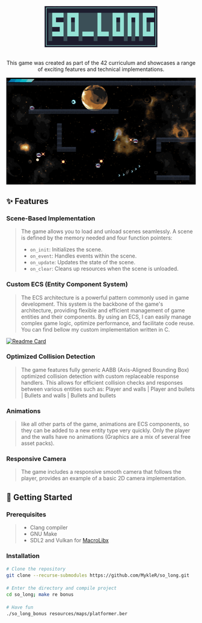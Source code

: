 <div align="center">

<img src="https://github.com/MykleR/so_long/blob/main/so_long.png" width="300" />

##

This game was created as part of the 42 curriculum and showcases a range of exciting features and technical implementations.

<img src="https://github.com/MykleR/so_long/blob/main/resources/Screenshot%20from%202025-04-04%2018-13-12.png" width="800" />

</div>

## ✨ Features

### Scene-Based Implementation
> The game allows you to load and unload scenes seamlessly. A scene is defined by the memory needed and four function pointers:
> - `on_init`: Initializes the scene.
> - `on_event`: Handles events within the scene.
> - `on_update`: Updates the state of the scene.
> - `on_clear`: Cleans up resources when the scene is unloaded.

### Custom ECS (Entity Component System)

> The ECS architecture is a powerful pattern commonly used in game development. This system is the backbone of the game's architecture, providing flexible and efficient management of game entities and their components. By using an ECS, I can easily manage complex game logic, optimize performance, and facilitate code reuse. You can find bellow my custom implementation written in C.

[![Readme Card](https://github-readme-stats.vercel.app/api/pin/?username=MykleR&repo=42-ecs&theme=nord)](https://github.com/MykleR/42-ecs)

### Optimized Collision Detection
> The game features fully generic AABB (Axis-Aligned Bounding Box) optimized collision detection with custom replaceable response handlers. This allows for efficient collision checks and responses between various entities such as: Player and walls | Player and bullets | Bullets and walls | Bullets and bullets

### Animations
> like all other parts of the game, animations are ECS components, so they can be added to a new entity type very quickly. Only the player and the walls have no animations (Graphics are a mix of several free asset packs).

### Responsive Camera
> The game includes a responsive smooth camera that follows the player, provides an example of a basic 2D camera implementation.

## 🚀 Getting Started

### Prerequisites

> - Clang compiler
> - GNU Make
> - SDL2 and Vulkan for [MacroLibx](https://github.com/seekrs/MacroLibX)

### Installation

```sh
# Clone the repository
git clone --recurse-submodules https://github.com/MykleR/so_long.git

# Enter the directory and compile project
cd so_long; make re bonus

# Have fun
./so_long_bonus resources/maps/platformer.ber
```
